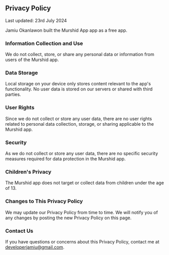 Privacy Policy  
----------------
Last updated: 23rd July 2024

Jamiu Okanlawon built the Murshid App app as a free app.

### Information Collection and Use
We do not collect, store, or share any personal data or information from users of the Murshid app.

### Data Storage
Local storage on your device only stores content relevant to the app's functionality. No user data is stored on our servers or shared with third parties.

### User Rights
Since we do not collect or store any user data, there are no user rights related to personal data collection, storage, or sharing applicable to the Murshid app.

### Security
As we do not collect or store any user data, there are no specific security measures required for data protection in the Murshid app.

### Children's Privacy
The Murshid app does not target or collect data from children under the age of 13.

### Changes to This Privacy Policy
We may update our Privacy Policy from time to time. We will notify you of any changes by posting the new Privacy Policy on this page.

### Contact Us
If you have questions or concerns about this Privacy Policy, contact me at developerjamiu@gmail.com.
